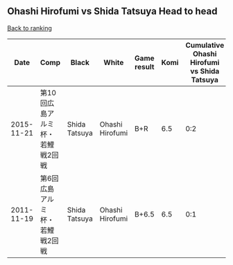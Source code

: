 ## Ohashi Hirofumi vs Shida Tatsuya Head to head

[Back to ranking](../../index.md)




| **Date** | **Comp** | **Black** | **White** | **Game result** | **Komi** | **Cumulative Ohashi Hirofumi vs Shida Tatsuya** | **Ohashi Hirofumi streak** | **Shida Tatsuya streak** | 
| --- | --- | --- | --- | --- | --- | --- | --- | --- |
| 2015-11-21 | 第10回広島アルミ杯・若鯉戦2回戦 | Shida Tatsuya | Ohashi Hirofumi | B+R | 6.5 | 0:2 | 0 | 2 | 
| 2011-11-19 | 第6回広島アルミ杯・若鯉戦2回戦 | Shida Tatsuya | Ohashi Hirofumi | B+6.5 | 6.5 | 0:1 | 0 | 1 |




